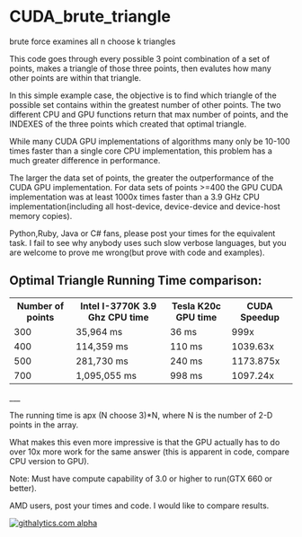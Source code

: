 CUDA_brute_triangle
===================

brute force examines all n choose k triangles

This code goes through every possible 3 point combination of a set of points, makes a triangle of those three points, then evalutes how many other points are within that triangle. 

In this simple example case, the objective is to find which triangle of the possible set contains within the greatest number of other points. The two different CPU and GPU functions return that max number of points, and the INDEXES of the three points which created that optimal triangle.

While many CUDA GPU implementations of algorithms many only be 10-100 times faster than a single core CPU implementation, this problem has a much greater difference in performance.

The larger the data set of points, the greater the outperformance of the CUDA GPU implementation. For data sets of points >=400 the GPU CUDA implementation was at least 1000x times faster than a 3.9 GHz CPU implementation(including all host-device, device-device and device-host memory copies). 

Python,Ruby, Java or C# fans, please post your times for the equivalent task. I fail to see why anybody uses such slow verbose languages, but you are welcome to prove me wrong(but prove with code and examples).

Optimal Triangle Running Time comparison:
---
<table>
<tr>
    <th>Number of points</th><th>Intel I-3770K 3.9 Ghz CPU time </th><th>Tesla K20c GPU time </th><th> CUDA Speedup</th>
</tr>
    <tr>
    <td> 300</td><td> 35,964 ms </td><td> 36 ms </td><td> 999x</td>
  </tr
  <tr>
    <td> 400</td><td> 114,359 ms </td><td> 110 ms </td><td> 1039.63x </td>
</tr>
<tr>
    <td> 500</td><td> 281,730 ms</td><td> 240 ms </td><td> 1173.875x </td>
</tr>
<tr>
    <td> 700</td><td> 1,095,055 ms</td><td> 998 ms </td><td> 1097.24x </td>
</tr>
</table>
___

The running time is apx (N choose 3)*N, where N is the number of 2-D points in the array. 

What makes this even more impressive is that the GPU actually has to do over 10x more work for the same answer (this is apparent in code, compare CPU version to GPU).

Note: Must have compute capability of 3.0 or higher to run(GTX 660 or better).

AMD users, post your times and code. I would like to compare results.

 <script>
  (function(i,s,o,g,r,a,m){i['GoogleAnalyticsObject']=r;i[r]=i[r]||function(){
  (i[r].q=i[r].q||[]).push(arguments)},i[r].l=1*new Date();a=s.createElement(o),
  m=s.getElementsByTagName(o)[0];a.async=1;a.src=g;m.parentNode.insertBefore(a,m)
  })(window,document,'script','//www.google-analytics.com/analytics.js','ga');

  ga('create', 'UA-43459430-1', 'github.com');
  ga('send', 'pageview');

</script>

[![githalytics.com alpha](https://cruel-carlota.pagodabox.com/8024c83bd0328155085f6a67bc179d04 "githalytics.com")](http://githalytics.com/OlegKonings/CUDA_brute_triangle)

